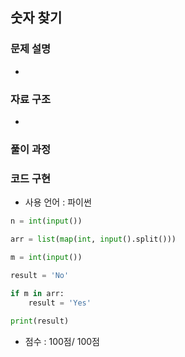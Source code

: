 ## 숫자 찾기

### 문제 설명

- 

### 자료 구조

- 

### 풀이 과정

### 코드 구현
- 사용 언어 : 파이썬<br>

```python
n = int(input())

arr = list(map(int, input().split()))

m = int(input())

result = 'No'

if m in arr:
    result = 'Yes'
    
print(result)
```


- 점수 : 100점/ 100점 

